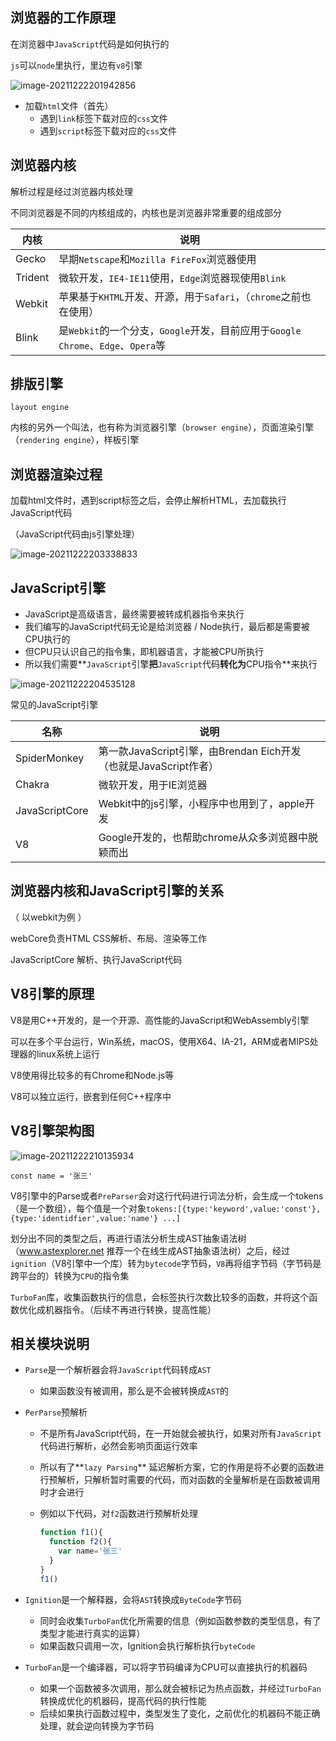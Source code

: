 ## 浏览器的工作原理

在浏览器中`JavaScript`代码是如何执行的

`js`可以`node`里执行，里边有`v8`引擎

![image-20211222201942856](https://raw.githubusercontent.com/QC2168/note-img/main/202112222019125.png)

- 加载`html`文件（首先）
  - 遇到`link`标签下载对应的`css`文件
  - 遇到`script`标签下载对应的`css`文件

## 浏览器内核

解析过程是经过浏览器内核处理

不同浏览器是不同的内核组成的，内核也是浏览器非常重要的组成部分

| 内核    | 说明                                                         |
| ------- | ------------------------------------------------------------ |
| Gecko   | 早期`Netscape`和`Mozilla FireFox`浏览器使用                  |
| Trident | 微软开发，`IE4-IE11`使用，`Edge`浏览器现使用`Blink`          |
| Webkit  | 苹果基于`KHTML`开发、开源，用于`Safari`，（`chrome`之前也在使用） |
| Blink   | 是`Webkit`的一个分支，`Google`开发，目前应用于`Google Chrome`、`Edge`、`Opera`等 |



## 排版引擎

`layout engine`

内核的另外一个叫法，也有称为浏览器引擎（`browser engine`），页面渲染引擎（`rendering engine`），样板引擎



## 浏览器渲染过程

加载html文件时，遇到script标签之后，会停止解析HTML，去加载执行JavaScript代码

（JavaScript代码由js引擎处理）

![image-20211222203338833](https://raw.githubusercontent.com/QC2168/note-img/main/202112222033032.png)

## JavaScript引擎

- JavaScript是高级语言，最终需要被转成机器指令来执行
- 我们编写的JavaScript代码无论是给浏览器 / Node执行，最后都是需要被CPU执行的
- 但CPU只认识自己的指令集，即机器语言，才能被CPU所执行
- 所以我们需要**`JavaScript`引擎**把**`JavaScript`代码**转化为**CPU指令**来执行

![image-20211222204535128](https://raw.githubusercontent.com/QC2168/note-img/main/202112222045233.png)

常见的JavaScript引擎

| 名称           | 说明                                                         |
| -------------- | ------------------------------------------------------------ |
| SpiderMonkey   | 第一款JavaScript引擎，由Brendan Eich开发（也就是JavaScript作者） |
| Chakra         | 微软开发，用于IE浏览器                                       |
| JavaScriptCore | Webkit中的js引擎，小程序中也用到了，apple开发                |
| V8             | Google开发的，也帮助chrome从众多浏览器中脱颖而出             |

## 浏览器内核和JavaScript引擎的关系

（ 以webkit为例 ）

webCore负责HTML CSS解析、布局、渲染等工作

JavaScriptCore 解析、执行JavaScript代码

## V8引擎的原理

V8是用C++开发的，是一个开源、高性能的JavaScript和WebAssembly引擎

可以在多个平台运行，Win系统，macOS，使用X64、IA-21，ARM或者MIPS处理器的linux系统上运行

V8使用得比较多的有Chrome和Node.js等

V8可以独立运行，嵌套到任何C++程序中

## V8引擎架构图

![image-20211222210135934](https://raw.githubusercontent.com/QC2168/note-img/main/202112222101126.png)

```
const name = '张三'
```

V8引擎中的Parse或者`PreParser`会对这行代码进行词法分析，会生成一个tokens（是一个数组），每个值是一个对象`tokens:[{type:'keyword',value:'const'},{type:'identidfier',value:'name'} ...]`

划分出不同的类型之后，再进行语法分析生成AST抽象语法树（www.astexplorer.net 推荐一个在线生成AST抽象语法树）之后，经过`ignition`（V8引擎中一个库）转为`bytecode`字节码，`V8`再将组字节码（字节码是跨平台的）转换为`CPU`的指令集

`TurboFan`库，收集函数执行的信息，会标签执行次数比较多的函数，并将这个函数优化成机器指令。（后续不再进行转换，提高性能）



## 相关模块说明

- `Parse`是一个解析器会将`JavaScript`代码转成`AST`

  - 如果函数没有被调用，那么是不会被转换成`AST`的

- `PerParse`预解析

  - 不是所有JavaScript代码，在一开始就会被执行，如果对所有`JavaScript`代码进行解析，必然会影响页面运行效率

  - 所以有了**`lazy Parsing`** 延迟解析方案，它的作用是将不必要的函数进行预解析，只解析暂时需要的代码，而对函数的全量解析是在函数被调用时才会进行

  - 例如以下代码，对`f2`函数进行预解析处理

    ```javascript
    function f1(){
      function f2(){
        var name='张三'
      }
    }
    f1()
    ```

    

- `Ignition`是一个解释器，会将`AST`转换成`ByteCode`字节码

  - 同时会收集`TurboFan`优化所需要的信息（例如函数参数的类型信息，有了类型才能进行真实的运算）
  - 如果函数只调用一次，Ignition会执行解析执行`byteCode`

- `TurboFan`是一个编译器，可以将字节码编译为CPU可以直接执行的机器码

  - 如果一个函数被多次调用，那么就会被标记为热点函数，并经过`TurboFan`转换成优化的机器码，提高代码的执行性能
  - 后续如果执行函数过程中，类型发生了变化，之前优化的机器码不能正确处理，就会逆向转换为字节码

